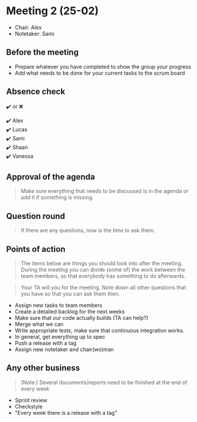 # Meeting 2 (25-02)
- Chair: Alex
- Notetaker: Sami

## Before the meeting

 - Prepare whatever you have completed to show the group your progress
 - Add what needs to be done for your current tasks to the scrum board

## Absence check
:heavy_check_mark: or :x: <br/>

 :heavy_check_mark: Alex<br/>
 :heavy_check_mark: Lucas<br/>
 :heavy_check_mark: Sami<br/>
 :heavy_check_mark: Shaan<br/>
 :heavy_check_mark: Vanessa<br/>

## Approval of the agenda
> Make sure everything that needs to be discussed is in the agenda or add it if something is missing.

## Question round
> If there are any questions, now is the time to ask them.


## Points of action
> The items below are things you should look into after the meeting. During the meeting you can divide (some of) the work between the team members, so that everybody has something to do afterwards.

> Your TA will you for the meeting. Note down all other questions that you have so that you can ask them then.

 - Assign new tasks to team members
 - Create a detailed backlog for the next weeks
 - Make sure that our code actually builds (TA can help?)
 - Merge what we can
 - Write appropriate tests, make sure that continuous integration works.
 - In general, get everything up to spec
 - Push a release with a tag
 - Assign new notetaker and chair(wo)man

## Any other business
> (Note:) Several documents/reports need to be finished at the end of every week
- Sprint review
- Checkstyle
- "Every week there is a release with a tag"